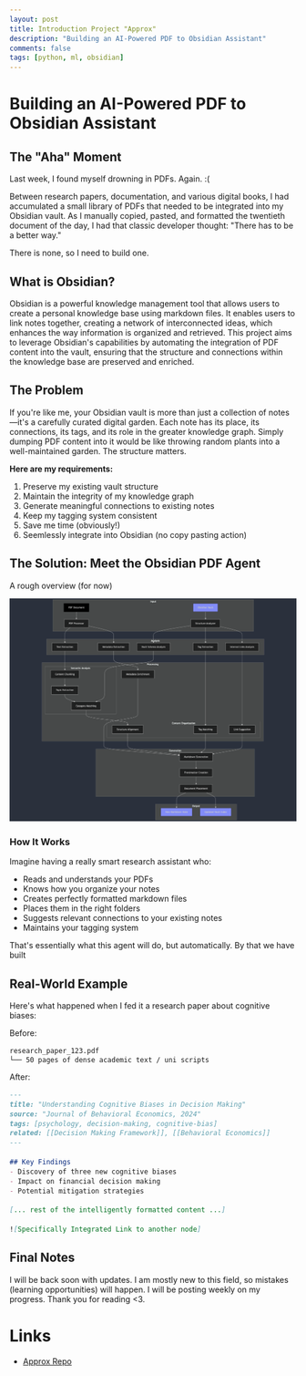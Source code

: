 ```yaml
---
layout: post
title: Introduction Project "Approx" 
description: "Building an AI-Powered PDF to Obsidian Assistant"
comments: false
tags: [python, ml, obsidian]
---
```


# Building an AI-Powered PDF to Obsidian Assistant

## The "Aha" Moment

Last week, I found myself drowning in PDFs. Again. :(

Between research papers, documentation, and various digital books, I had accumulated a small library of PDFs that needed to be integrated into my Obsidian vault. As I manually copied, pasted, and formatted the twentieth document of the day, I had that classic developer thought: "There has to be a better way."

There is none, so I need to build one. 

## What is Obsidian? 

Obsidian is a powerful knowledge management tool that allows users to create a personal knowledge base using markdown files. It enables users to link notes together, creating a network of interconnected ideas, which enhances the way information is organized and retrieved. This project aims to leverage Obsidian's capabilities by automating the integration of PDF content into the vault, ensuring that the structure and connections within the knowledge base are preserved and enriched.

## The Problem

If you're like me, your Obsidian vault is more than just a collection of notes—it's a carefully curated digital garden. Each note has its place, its connections, its tags, and its role in the greater knowledge graph. Simply dumping PDF content into it would be like throwing random plants into a well-maintained garden. The structure matters.

**Here are my requirements:**

1. Preserve my existing vault structure
2. Maintain the integrity of my knowledge graph
3. Generate meaningful connections to existing notes
4. Keep my tagging system consistent
5. Save me time (obviously!)
6. Seemlessly integrate into Obsidian (no copy pasting action)


## The Solution: Meet the Obsidian PDF Agent

A rough overview (for now)

![Mermaid Diagramm for Approx](/assets/images/blog/mermaid-diagram.png)
### How It Works

Imagine having a really smart research assistant who:
- Reads and understands your PDFs
- Knows how you organize your notes
- Creates perfectly formatted markdown files
- Places them in the right folders
- Suggests relevant connections to your existing notes
- Maintains your tagging system

That's essentially what this agent will do, but automatically. By that we have built 

## Real-World Example

Here's what happened when I fed it a research paper about cognitive biases:

Before:
```
research_paper_123.pdf
└── 50 pages of dense academic text / uni scripts
```

After:
```markdown
---
title: "Understanding Cognitive Biases in Decision Making"
source: "Journal of Behavioral Economics, 2024"
tags: [psychology, decision-making, cognitive-bias]
related: [[Decision Making Framework]], [[Behavioral Economics]]
---

## Key Findings
- Discovery of three new cognitive biases
- Impact on financial decision making
- Potential mitigation strategies

[... rest of the intelligently formatted content ...]

![Specifically Integrated Link to another node]

```

## Final Notes

I will be back soon with updates. I am mostly new to this field, so mistakes (learning opportunities) will happen. I will be posting weekly on my progress. Thank you for reading <3.


# Links 

- [Approx Repo](https://github.com/100xA/approx)